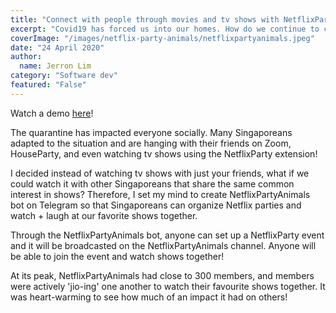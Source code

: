```yaml
---
title: "Connect with people through movies and tv shows with NetflixPartyAnimals"
excerpt: "Covid19 has forced us into our homes. How do we continue to create new relationships?"
coverImage: "/images/netflix-party-animals/netflixpartyanimals.jpeg"
date: "24 April 2020"
author:
  name: Jerron Lim
category: "Software dev"
featured: "False"
---
```


Watch a demo [here](https://www.youtube.com/embed/_HOuLnuYf4Q)!

The quarantine has impacted everyone socially. Many Singaporeans adapted to the situation and are hanging with their friends on Zoom, HouseParty, and even watching tv shows using the NetflixParty extension!

I decided instead of watching tv shows with just your friends, what if we could watch it with other Singaporeans that share the same common interest in shows? Therefore, I set my mind to create NetflixPartyAnimals bot on Telegram so that Singaporeans can organize Netflix parties and watch + laugh at our favorite shows together.

Through the NetflixPartyAnimals bot, anyone can set up a NetflixParty event and it will be broadcasted on the NetflixPartyAnimals channel. Anyone will be able to join the event and watch shows together!

At its peak, NetflixPartyAnimals had close to 300 members, and members were actively 'jio-ing' one another to watch their favourite shows together. It was heart-warming to see how much of an impact it had on others!

